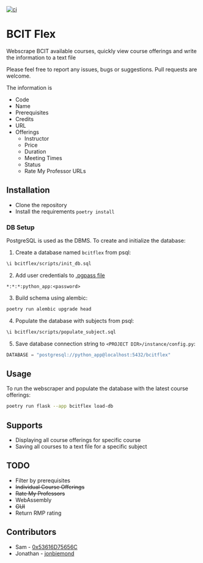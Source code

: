 [![ci](https://github.com/jonbiemond/BCIT-Flex/actions/workflows/ci.yml/badge.svg?branch=main)](https://github.com/jonbiemond/BCIT-Flex/actions/workflows/ci.yml)
# BCIT Flex
Webscrape BCIT available courses, quickly view course offerings and write the information to a text file

Please feel free to report any issues, bugs or suggestions. Pull requests are welcome.

The information is

- Code
- Name
- Prerequisites
- Credits
- URL
- Offerings
  - Instructor
  - Price
  - Duration
  - Meeting Times
  - Status
  - Rate My Professor URLs

## Installation

- Clone the repository
- Install the requirements `poetry install`

### DB Setup

PostgreSQL is used as the DBMS.
To create and initialize the database:

1. Create a database named `bcitflex` from psql:
```bash
\i bcitflex/scripts/init_db.sql
```
2. Add user credentials to [.pgpass file](https://www.postgresql.org/docs/current/libpq-pgpass.html)
```text
*:*:*:python_app:<password>
```
3. Build schema using alembic:
```bash
poetry run alembic upgrade head
```
4. Populate the database with subjects from psql:
```bash
\i bcitflex/scripts/populate_subject.sql
```
5. Save database connection string to `<PROJECT DIR>/instance/config.py`:
```python
DATABASE = "postgresql://python_app@localhost:5432/bcitflex"
```

## Usage

To run the webscraper and populate the database with the latest course offerings:
```bash
poetry run flask --app bcitflex load-db
```

## Supports

- Displaying all course offerings for specific course
- Saving all courses to a text file for a specific subject

## TODO

- Filter by prerequisites
- ~~Individual Course Offerings~~
- ~~Rate My Professors~~
- WebAssembly
- ~~GUI~~
- Return RMP rating

## Contributors

- Sam - [0x53616D75656C](https://github.com/0x53616D75656C)
- Jonathan - [jonbiemond](https://github.com/jonbiemond)
